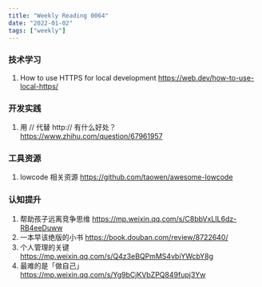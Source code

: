 ```yaml
---
title: "Weekly Reading 0064"
date: "2022-01-02"
tags: ["weekly"]
---
```


### 技术学习
1. How to use HTTPS for local development https://web.dev/how-to-use-local-https/

### 开发实践
1. 用 // 代替 http:// 有什么好处？ https://www.zhihu.com/question/67961957


### 工具资源
1. lowcode 相关资源 https://github.com/taowen/awesome-lowcode 

### 认知提升
1. 帮助孩子远离竞争思维 https://mp.weixin.qq.com/s/C8bbVxLIL6dz-RB4eeDuww
2. 一本早该绝版的小书 https://book.douban.com/review/8722640/
3. 个人管理的关键 https://mp.weixin.qq.com/s/Q4z3eBQPmMS4vbiYWcbY8g
4. 最难的是「做自己」 https://mp.weixin.qq.com/s/Yg9bCjKVbZPQ849fupj3Yw